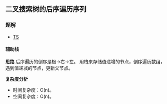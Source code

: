 ## 二叉搜索树的后序遍历序列
### 题解
+ [TS](../../ts/lcof/33.js)

#### 辅助栈
**思路**
后序遍历的倒序是根->右->左。
用栈来存储值递增的节点，倒序遍历数组，遇到值递减的节点，更新父节点。

**复杂度分析**
+ 时间复杂度：O(n)。
+ 空间复杂度：O(n)。